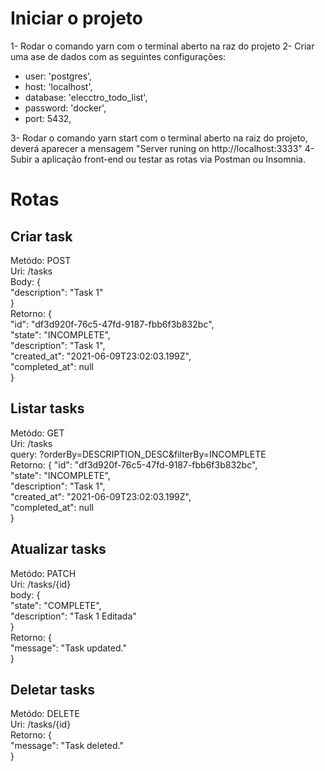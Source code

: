 # Iniciar o projeto

1- Rodar o comando yarn com o terminal aberto na raz do projeto
2- Criar uma ase de dados com as seguintes configurações:
- user: 'postgres',
- host: 'localhost',
- database: 'elecctro_todo_list',
- password: 'docker',
- port: 5432,

3- Rodar o comando yarn start com o terminal aberto na raiz do projeto, deverá aparecer a mensagem "Server runing on http://localhost:3333"
4- Subir a aplicação front-end ou testar as rotas via Postman ou Insomnia.

# Rotas
## Criar task
Metódo: POST\
Uri: /tasks\
Body: {\
	"description": "Task 1"\
}\
Retorno: {\
  "id": "df3d920f-76c5-47fd-9187-fbb6f3b832bc",\
  "state": "INCOMPLETE",\
  "description": "Task 1",\
  "created_at": "2021-06-09T23:02:03.199Z",\
  "completed_at": null\
}

## Listar tasks
Metódo: GET\
Uri: /tasks\
query: ?orderBy=DESCRIPTION_DESC&filterBy=INCOMPLETE\
Retorno: {
  "id": "df3d920f-76c5-47fd-9187-fbb6f3b832bc",\
  "state": "INCOMPLETE",\
  "description": "Task 1",\
  "created_at": "2021-06-09T23:02:03.199Z",\
  "completed_at": null\
}

## Atualizar tasks
Metódo: PATCH\
Uri: /tasks/{id}\
body: {\
    "state": "COMPLETE",\
    "description": "Task 1 Editada"\
}\
Retorno: {\
  "message": "Task updated."\
}

## Deletar tasks
Metódo: DELETE\
Uri: /tasks/{id}\
Retorno: {\
  "message": "Task deleted."\
}
